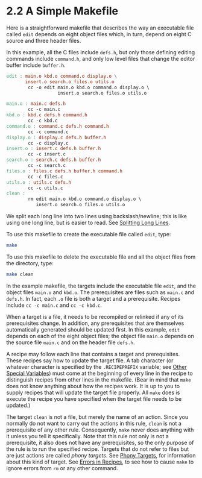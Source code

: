 # 2.2 A Simple Makefile

Here is a straightforward makefile that describes the way an executable file called `edit` depends on eight object files which, in turn, depend on eight C source and three header files.

In this example, all the C files include `defs.h`, but only those defining editing commands include `command.h`, and only low level files that change the editor buffer include `buffer.h`.

```makefile
edit : main.o kbd.o command.o display.o \
       insert.o search.o files.o utils.o
        cc -o edit main.o kbd.o command.o display.o \
                   insert.o search.o files.o utils.o

main.o : main.c defs.h
        cc -c main.c
kbd.o : kbd.c defs.h command.h
        cc -c kbd.c
command.o : command.c defs.h command.h
        cc -c command.c
display.o : display.c defs.h buffer.h
        cc -c display.c
insert.o : insert.c defs.h buffer.h
        cc -c insert.c
search.o : search.c defs.h buffer.h
        cc -c search.c
files.o : files.c defs.h buffer.h command.h
        cc -c files.c
utils.o : utils.c defs.h
        cc -c utils.c
clean :
        rm edit main.o kbd.o command.o display.o \
           insert.o search.o files.o utils.o
```

We split each long line into two lines using backslash/newline;
this is like using one long line, but is easier to read. See [Splitting Long Lines](./splitting-lines).

To use this makefile to create the executable file called `edit`, type:

```bash
make
```

To use this makefile to delete the executable file and all the object files from the directory, type:

```bash
make clean
```

In the example makefile, the targets include the executable file `edit`, and the object files `main.o` and `kbd.o`.
The prerequisites are files such as `main.c` and `defs.h`.
In fact, each `.o` file is both a target and a prerequisite.
Recipes include `cc -c main.c` and `cc -c kbd.c`.

When a target is a file, it needs to be recompiled or relinked if any of its prerequisites change.
In addition, any prerequisites that are themselves automatically generated should be updated first.
In this example, `edit` depends on each of the eight object files;
the object file `main.o` depends on the source file `main.c` and on the header file `defs.h`.

A recipe may follow each line that contains a target and prerequisites.
These recipes say how to update the target file.
A tab character (or whatever character is specified by the `.RECIPEPREFIX` variable;
see [Other Special Variables](./special-variables)) must come at the beginning of every line in the recipe to distinguish recipes from other lines in the makefile.
(Bear in mind that `make` does not know anything about how the recipes work.
It is up to you to supply recipes that will update the target file properly.
All `make` does is execute the recipe you have specified when the target file needs to be updated.)

The target `clean` is not a file, but merely the name of an action.
Since you normally do not want to carry out the actions in this rule, `clean` is not a prerequisite of any other rule.
Consequently, `make` never does anything with it unless you tell it specifically.
Note that this rule not only is not a prerequisite, it also does not have any prerequisites, so the only purpose of the rule is to run the specified recipe.
Targets that do not refer to files but are just actions are called _phony targets_.
See [Phony Targets](./phony-targets), for information about this kind of target.
See [Errors in Recipes](./errors), to see how to cause `make` to ignore errors from `rm` or any other command.
